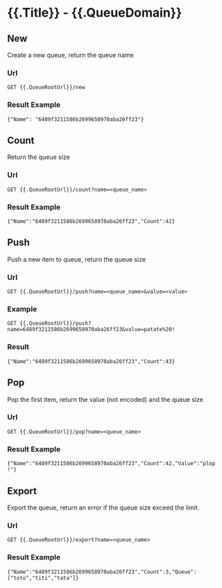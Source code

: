 # {{.Title}} - {{.QueueDomain}}

## New

Create a new queue,
return the queue name

### Url
```
GET {{.QueueRootUrl}}/new
```

### Result Example
```
{"Name": "6489f3211586b2699658970aba26ff23"}
```

## Count

Return the queue size

### Url
```
GET {{.QueueRootUrl}}/count?name=<queue_name>
```

### Result Example
```
{"Name":"6489f3211586b2699658970aba26ff23","Count":42}
```

## Push

Push a new item to queue,
return the queue size

### Url
```
GET {{.QueueRootUrl}}/push?name=<queue_name>&value=<value>
```

### Example
```
GET {{.QueueRootUrl}}/push?name=6489f3211586b2699658970aba26ff23&value=patate%20!
```

### Result
```
{"Name":"6489f3211586b2699658970aba26ff23","Count":43}
```

## Pop

Pop the first item,
return the value (not encoded) and the queue size

### Url
```
GET {{.QueueRootUrl}}/pop?name=<queue_name>
```

### Result Example
```
{"Name":"6489f3211586b2699658970aba26ff23","Count":42,"Value":"plop !"}
```

## Export

Export the queue,
return an error if the queue size exceed the limit.

### Url
```
GET {{.QueueRootUrl}}/export?name=<queue_name>
```

### Result Example
```
{"Name":"6489f3211586b2699658970aba26ff23","Count":3,"Queue":["toto","titi","tata"]}
```

